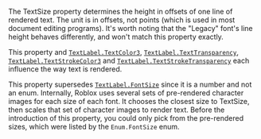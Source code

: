 The TextSize property determines the height in offsets of one line of
rendered text. The unit is in offsets, not points (which is used in most
document editing programs). It's worth noting that the "Legacy" font's
line height behaves differently, and won't match this property exactly.

This property and [`TextLabel.TextColor3`](https://create.roblox.com/docs/reference/engine/classes/TextLabel#TextColor3),
[`TextLabel.TextTransparency`](https://create.roblox.com/docs/reference/engine/classes/TextLabel#TextTransparency), [`TextLabel.TextStrokeColor3`](https://create.roblox.com/docs/reference/engine/classes/TextLabel#TextStrokeColor3) and
[`TextLabel.TextStrokeTransparency`](https://create.roblox.com/docs/reference/engine/classes/TextLabel#TextStrokeTransparency) each influence the way text is
rendered.

This property supersedes [`TextLabel.FontSize`](https://create.roblox.com/docs/reference/engine/classes/TextLabel#FontSize) since it is a number
and not an enum. Internally, Roblox uses several sets of pre-rendered
character images for each size of each font. It chooses the closest size
to TextSize, then scales that set of character images to render text.
Before the introduction of this property, you could only pick from the
pre-rendered sizes, which were listed by the `Enum.FontSize` enum.